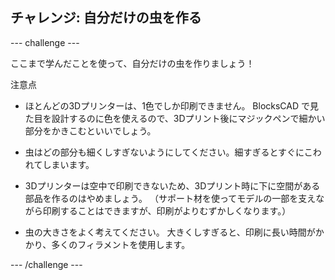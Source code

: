 ## チャレンジ: 自分だけの虫を作る

--- challenge ---

ここまで学んだことを使って、自分だけの虫を作りましょう！

注意点

+ ほとんどの3Dプリンターは、1色でしか印刷できません。 BlocksCAD で見た目を設計するのに色を使えるので、3Dプリント後にマジックペンで細かい部分をかきこむといいでしょう。

+ 虫はどの部分も細くしすぎないようにしてください。細すぎるとすぐにこわれてしまいます。

+ 3Dプリンターは空中で印刷できないため、3Dプリント時に下に空間がある部品を作るのはやめましょう。 （サポート材を使ってモデルの一部を支えながら印刷することはできますが、印刷がよりむずかしくなります。）

+ 虫の大きさをよく考えてください。 大きくしすぎると、印刷に長い時間がかかり、多くのフィラメントを使用します。

--- /challenge ---



 




  
